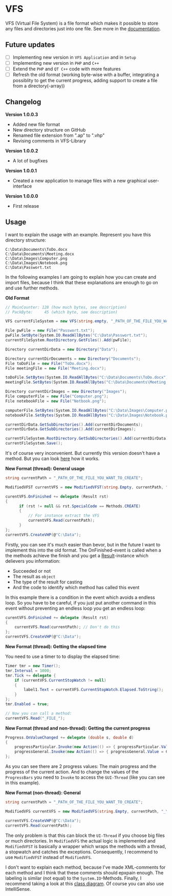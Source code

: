 # VFS
VFS (Virtual File System) is a file format which makes it possible to store any files and directories just into one file. See more in the [documentation](https://github.com/andy123456789088/VFS/blob/master/Documentation/Documentation%20VFS.pdf).

## Future updates
- [ ] Implementing new version in `VFS Application` and in `Setup`
- [ ] Implementing new version in `PHP` and `C++`
- [ ] Extend the `PHP` and `QT C++` code with more features
- [ ] Refresh the old format (working byte-wise with a buffer,
                              integrating a possiblity to get the current progress,
                              adding support to create a file from a directory(-array))

## Changelog

**Version 1.0.0.3**
- Added new file format
- New directory structure on GitHub
- Renamed file extension from ".ap" to ".vhp"
- Revising comments in VFS-Library

**Version 1.0.0.2**
- A lot of bugfixes

**Version 1.0.0.1**
- Created a new application to manage files with a new graphical user-interface

**Version 1.0.0.0**
- First release

## Usage

I want to explain the usage with an example. Represent you have this directory structure:
```
C:\Data\Documents\ToDo.docx
C:\Data\Documents\Meeting.docx
C:\Data\Images\Computer.png
C:\Data\Images\Notebook.png
C:\Data\Passwort.txt
```
In the following examples I am going to explain how you can create and import files, because
I think that these explanations are enough to go on and use further methods. 

**Old Format**
```csharp
// MainCounter: 128 (how much bytes, see description)
// PackByte:     45 (which byte, see description)

VFS currentFileSystem = new VFS(string.empty, "_PATH_OF_THE_FILE_YOU_WANT_TO_CREATE", 128, 45);

File pwFile = new File("Passwort.txt");
pwFile.SetByte(System.IO.ReadAllBytes("C:\Data\Passwort.txt");
currentFileSystem.RootDirectory.GetFiles().Add(pwFile);

Directory currentDirData = new Directory("Data");

Directory currentDirDocuments = new Directory("Documents");
File toDoFile = new File("ToDo.docx");
File meetingFile = new File("Meeting.docx");

toDoFile.SetBytes(System.IO.ReadAllBytes("C:\Data\Documents\ToDo.docx"));
meetingFile.SetBytes(System.IO.ReadAllBytes("C:\Data\Documents\Meeting.docx"));

Directory currentDirImages = new Directory("Images");
File computerFile = new File("Computer.png");
File notebookFile = new File("Notbook.png");

computerFile.SetBytes(System.IO.ReadAllBytes("C:\Data\Images\Computer.png"));
notebookFile.SetBytes(System.IO.ReadAllBytes("C:\Data\Images\Notebook.png"));

currentDirData.GetSubDirectories().Add(currentDirDocuments);
currentDirData.GetSubDirectories().Add(currentDirImages);

currentFileSystem.RootDirectory.GetSubDirectories().Add(currentDirData);
currentFileSystem.Save();
```
It's of course very inconvenient. But currently this version doesn't have a method. But you can look [here](https://github.com/andy123456789088/VFS/blob/master/Applications/VFS/VFS/GUI/frmPack.cs#L60) how it works.

**New Format (thread): General usage**
```csharp
string currentPath = "_PATH_OF_THE_FILE_YOU_WANT_TO_CREATE";

ModifiedVFST currentVFS = new ModifiedVFST(string.Empty, currentPath, "_YOUR_WORKSPACE_PATH", 32768); // 32768 is the default buffer-size

curentVFS.OnFinished += delegate (Result rst)
{
      if (rst != null && rst.SpecialCode == Methods.CREATE)
      {
          // For instance extract the VFS
          currentVFS.Read(currentPath);
      }
};
currentVFS.CreateVHP(@"C:\Data");
```
Firstly, you can see it's much easier than bevor, but in the future I want to implement this into the old format.
The OnFinished-event is called when a the methods achieve the finish and you get a [Result](https://github.com/andy123456789088/VFS/blob/master/Library/ModifiedVFS/Wrapper/Result.cs)-instance which delievers you information: 
- Succeeded or not
- The result as `object`
- The type of the result for casting
- And the code to identify which method has called this event

In this example there is a condition in the event which avoids a endless loop. So you have to be careful, if
you just put another command in this event without preventing an endless loop you get an endless loop:

```csharp
curentVFS.OnFinished += delegate (Result rst)
{
    currentVFS.Read(currentPath); // Don't do this
};
currentVFS.CreateVHP(@"C:\Data");
```

**New Format (thread): Getting the elapsed time**

You need to use a timer to to display the elapsed time:
```csharp
Timer tmr = new Timer();
tmr.Interval = 1000;
tmr.Tick += delegate {
    if (currentVFS.CurrentStopWatch != null)
    {
        label1.Text = currentVFS.CurrentStopWatch.Elapsed.ToString();
    }
};
tmr.Enabled = true;

// Now you can call a method:
currentVFS.Read("_FILE_");
```

**New Format (thread and non-thread): Getting the current progress**
```csharp
Progress.OnValueChanged += delegate (double s, double d)
{
    progressParticular.Invoke(new Action(() => { progressParticular.Value = Convert.ToInt32(s * 100); }));
    progressGeneral.Invoke(new Action(() => { progressGeneral.Value = Convert.ToInt32(d * 100); }));
};
```

As you can see there are 2 progress values: The main progress and the progress of the current action. And to change 
the values of the `ProgressBars` you need to `Invoke` to access the `GUI-Thread` (like you can see in this example).

**New Format (non-thread): General**

```csharp
string currentPath = "_PATH_OF_THE_FILE_YOU_WANT_TO_CREATE";

ModifiedVFS currentVFS = new ModifiedVFS(string.Empty, currentPath, "_YOUR_WORKSPACE_PATH", 128, 45, 32768); // 32768 is the default buffer-size

currentVFS.CreateVHP(@"C:\Data");
currentVFS.Read(currentPath);
```
The only problem is that this can block the `UI-Thread` if you choose big files or much directories. 
In `ModifiedVFS` the actual logic is implemented and `ModifiedVFST` is basically a wrapper which wraps the methods with
a thread, a stopwatch and catches the exceptions. Consequently, I recommend to use `ModifiedVFST` instead of `ModifiedVFS`.

I don't want to explain each method, because I've made XML-comments for each method and I think that these comments should
epxpain enough. The labeling is similar (not equal) to the `System.IO`-Methods.
Finally, I recommend taking a look at this [class diagram](https://github.com/andy123456789088/VFS/blob/master/Documentation/Overview.png). Of course you can also use IntelliSense.
